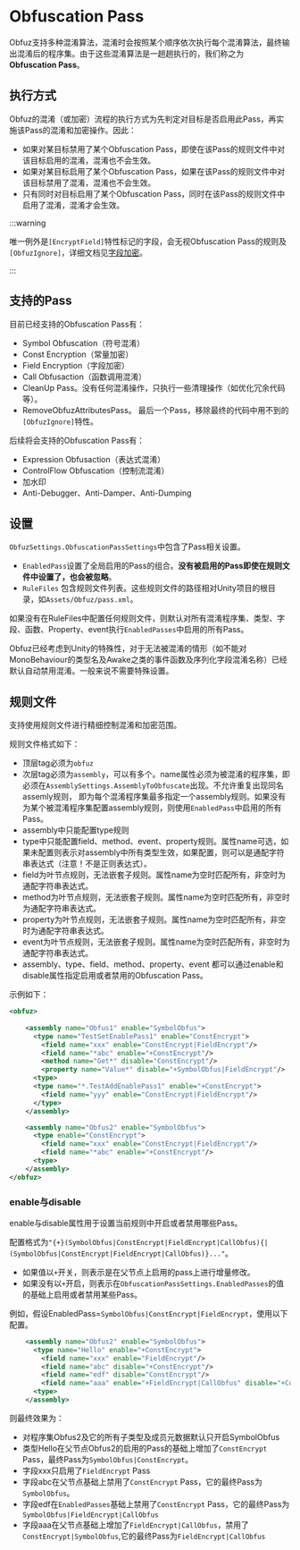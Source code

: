 # Obfuscation Pass

Obfuz支持多种混淆算法，混淆时会按照某个顺序依次执行每个混淆算法，最终输出混淆后的程序集。由于这些混淆算法是一趟趟执行的，我们称之为**Obfuscation Pass**。

## 执行方式

Obfuz的混淆（或加密）流程的执行方式为先判定对目标是否启用此Pass，再实施该Pass的混淆和加密操作。因此：

- 如果对某目标禁用了某个Obfuscation Pass，即使在该Pass的规则文件中对该目标启用的混淆，混淆也不会生效。
- 如果对某目标启用了某个Obfuscation Pass，如果在该Pass的规则文件中对该目标禁用了混淆，混淆也不会生效。
- 只有同时对目标启用了某个Obfuscation Pass，同时在该Pass的规则文件中启用了混淆，混淆才会生效。

:::warning

唯一例外是`[EncryptField]`特性标记的字段，会无视Obfuscation Pass的规则及`[ObfuzIgnore]`，详细文档见[字段加密](./field-encryption)。

:::

## 支持的Pass

目前已经支持的Obfuscation Pass有：

- Symbol Obfuscation（符号混淆）
- Const Encryption（常量加密）
- Field Encryption（字段加密）
- Call Obfusaction（函数调用混淆）
- CleanUp Pass。没有任何混淆操作，只执行一些清理操作（如优化冗余代码等）。
- RemoveObfuzAttributesPass。 最后一个Pass，移除最终的代码中用不到的`[ObfuzIgnore]`特性。

后续将会支持的Obfuscation Pass有：

- Expression Obfusaction（表达式混淆）
- ControlFlow Obfuscation（控制流混淆）
- 加水印
- Anti-Debugger、Anti-Damper、Anti-Dumping

## 设置

`ObfuzSettings.ObfuscationPassSettings`中包含了Pass相关设置。

- `EnabledPass`设置了全局启用的Pass的组合。**没有被启用的Pass即使在规则文件中设置了，也会被忽略**。
- `RuleFiles` 包含规则文件列表。这些规则文件的路径相对Unity项目的根目录，如`Assets/Obfuz/pass.xml`。

如果没有在RuleFiles中配置任何规则文件，则默认对所有混淆程序集、类型、字段、函数、Property、event执行`EnabledPasses`中启用的所有Pass。

Obfuz已经考虑到Unity的特殊性，对于无法被混淆的情形（如不能对MonoBehaviour的类型名及Awake之类的事件函数及序列化字段混淆名称）已经默认自动禁用混淆。一般来说不需要特殊设置。

## 规则文件

支持使用规则文件进行精细控制混淆和加密范围。

规则文件格式如下：

- 顶层tag必须为`obfuz`
- 次层tag必须为`assembly`，可以有多个。name属性必须为被混淆的程序集，即必须在`AssemblySettings.AssemblyToObfuscate`出现。不允许重复出现同名assemly规则，
即为每个混淆程序集最多指定一个assembly规则。如果没有为某个被混淆程序集配置assembly规则，则使用`EnabledPass`中启用的所有Pass。
- assembly中只能配置type规则
- type中只能配置field、method、event、property规则。属性name可选，如果未配置则表示对assembly中所有类型生效，如果配置，则可以是通配字符串表达式（注意！不是正则表达式）。
- field为叶节点规则，无法嵌套子规则。属性name为空时匹配所有，非空时为通配字符串表达式。
- method为叶节点规则，无法嵌套子规则。属性name为空时匹配所有，非空时为通配字符串表达式。
- property为叶节点规则，无法嵌套子规则。属性name为空时匹配所有，非空时为通配字符串表达式。
- event为叶节点规则，无法嵌套子规则。属性name为空时匹配所有，非空时为通配字符串表达式。
- assembly、type、field、method、property、event 都可以通过enable和disable属性指定启用或者禁用的Obfuscation Pass。

示例如下：

```xml
<obfuz>
    
    <assembly name="Obfus1" enable="SymbolObfus">
      <type name="TestSetEnablePass1" enable="ConstEncrypt">
        <field name="xxx" enable="ConstEncrypt|FieldEncrypt"/>
        <field name="*abc" enable="+ConstEncrypt"/>
        <method name="Get*" disable="ConstEncrypt"/>
        <property name="Value*" disable="+SymbolObfus|FieldEncrypt"/>
      <type>
      <type name="*.TestAddEnablePass1" enable="+ConstEncrypt">
        <field name="yyy" enable="ConstEncrypt|FieldEncrypt"/>
      </type>
    </assembly>

    <assembly name="Obfus2" enable="SymbolObfus">
      <type enable="ConstEncrypt">
        <field name="xxx" enable="ConstEncrypt|FieldEncrypt"/>
        <field name="*abc" enable="+ConstEncrypt"/>
      <type>
    </assembly>
</obfuz>

```

### enable与disable

enable与disable属性用于设置当前规则中开启或者禁用哪些Pass。

配置格式为`"{+}(SymbolObfus|ConstEncrypt|FieldEncrypt|CallObfus){|(SymbolObfus|ConstEncrypt|FieldEncrypt|CallObfus)}..."`。

- 如果值以`+`开关，则表示是在父节点上启用的pass上进行增量修改。
- 如果没有以`+`开启，则表示在`ObfuscationPassSettings.EnabledPasses`的值的基础上启用或者禁用某些Pass。

例如，假设EnabledPass=`SymbolObfus|ConstEncrypt|FieldEncrypt`，使用以下配置。

```xml
    <assembly name="Obfus2" enable="SymbolObfus">
      <type name="Hello" enable="+ConstEncrypt">
        <field name="xxx" enable="FieldEncrypt"/>
        <field name="abc" disable="+ConstEncrypt"/>
        <field name="edf" disable="ConstEncrypt"/>
        <field name="aaa" enable="+FieldEncrypt|CallObfus" disable="+ConstEncrypt|SymbolObfus"/>
      <type>
    </assembly>
```

则最终效果为：

- 对程序集Obfus2及它的所有子类型及成员元数据默认只开启SymbolObfus
- 类型Hello在父节点Obfus2的启用的Pass的基础上增加了`ConstEncrypt` Pass，最终Pass为`SymbolObfus|ConstEncrypt`。
- 字段xxx只启用了`FieldEncrypt` Pass
- 字段abc在父节点基础上禁用了`ConstEncrypt` Pass，它的最终Pass为`SymbolObfus`。
- 字段edf在`EnabledPasses`基础上禁用了`ConstEncrypt` Pass，它的最终Pass为 `SymbolObfus|FieldEncrypt|CallObfus`
- 字段aaa在父节点基础上增加了`FieldEncrypt|CallObfus`，禁用了`ConstEncrypt|SymbolObfus`,它的最终Pass为`FieldEncrypt|CallObfus`

